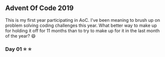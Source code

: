 ## Advent Of Code 2019

This is my first year participating in AoC. I've been meaning to brush up on problem solving coding challenges this year. What better way to make up for holding it off for 11 months than to try to make up for it in the last month of the year? :smile:


### Day 01 :star: :star:

